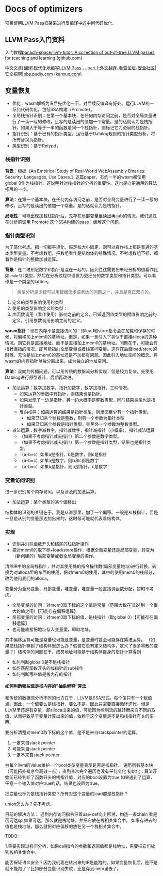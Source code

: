 # Docs of optimizers

项目使用LLVM Pass框架来进行反编译中的中间代码优化。

## LLVM Pass入门资料

入门教程[banach-space/llvm-tutor: A collection of out-of-tree LLVM passes for teaching and learning (github.com)](https://github.com/banach-space/llvm-tutor)

中文文章[\[翻译\]现代化地编写LLVM Pass -- part I-外文翻译-看雪论坛-安全社区|安全招聘|bbs.pediy.com (kanxue.com)](https://bbs.kanxue.com/thread-257665.htm)


## 变量恢复

- 优化：wasm解析为IR后先优化一下，对后续反编译有好处。运行LLVM的一系列代码优化，包括SSA构建（Promote）。
- 全局栈指针识别：在第一个基本块，在任何内存访问之前，是否对全局变量进行了一读一写的修改，且写的是读出的值加一个常量。是的话就认为是栈指针。如果大于等于一半的函数是同一个栈指针，则标记它为全局的栈指针。
- 指针识别：基于已有的指针类型，运行基于Datalog规则的指针类型分析，将所有替换为指针。
- 类型识别：基于Retypd，

### 栈指针识别

**背景**：根据《An Empirical Study of Real-World WebAssembly Binaries: Security, Languages, Use Cases.》这篇paper，有约一半的wasm都使用global 0作为栈指针。这说明针对栈指针的分析的重要性。这也是向更通用的算法拓展的一步。

**算法**：在第一个基本块，在任何内存访问之前，是否对全局变量进行了一读一写的修改，且写的是读出的值加一个常量。是的话就认为是栈指针。

**局限性**：可能出现加载栈指针后，先存在局部变量里读出再sub的情况。我们通过在分析前调用 Promote 这个SSA构建的pass，缓解这个问题。

### 指针类型识别

为了简化考虑，把一切都平坦化，假定栈大小固定，则可以看作栈上都是普通的基本类型变量。不考虑数组，把数组看作是结构体的特殊情况。不考虑数组下标，都看作是指针的整数加减运算。

**背景**：在二进制层数字和指针是混在一起的。因此往往需要把未经分析的值看作比如`undef32`类型，然后在分析过程中设置为更细分的数字类型和指针类型。可以看作是一个类型的lattice。

> 类型分析是少数可以用数据流术语表达的问题之一，并且是真正双向的。
1. 定义的类型影响使用的类型
1. 使用的类型影响定义的类型：
1. 库函数调用（看作使用）影响之前的定义，已知返回值类型的赋值影响之前的定义。引用参数调用影响之前的定义。

**wasm指针**：现在内存不是直接访问的：即load和store指令会在加载和保存的时候，将偏移加上mem0的基地址。但是，如果一旦引入了类似于直接alloca的这种情况，则它将是直接地址，而不是直接加上mem0的基地址。问题在于，可能会有指针混指的情况，即可能指向全局变量或者栈空间变量。这样在后面load/store的时候，无论是加上mem0的基址还是不加都有问题。因此引入地址空间的概念。将wasm的内存指针单独分离出来，成为独立的地址空间。

**算法**：双向的传播问题，可以用传统的数据流分析实现，但是较为复杂。先使用Datalog进行原型设计，后期再改进。
- 加法运算：数字加数字，指针加数字，数字加指针，三种情况。
    - 如果运算的参数中有指针，则结果也是指针。
    - 如果发现了一边是指针，另一边大概率是整数类型，同时结果类型也是指针类型。
    - 反向推导：如果运算的结果是指针类型，则里面至少有一个指针类型。
      - 如果已知某个参数是整数，则另一个参数为指针类型
      - 如果已知某个参数是指针类型，则另外一个参数为整数类型。
- 减法运算：数字减数字，指针减数字，指针减指针（小概率），指针减法运算
    - （如果不考虑指针减去指针）第二个参数是数字类型。
    - （如果不考虑指针减去指针）第一个参数是指针类型，结果也是指针类型。
    - （a-b=c）如果a是指针，b是数字，则c是指针
    - （a-b=c）如果a是数字，则b和c都是数字
    - （a-b=c）如果b是指针，则a是指针，c是数字

### 变量访问识别

进一步识别每个内存访问，以及涉及的加法运算。

- 加法运算：某个类型的某个偏移出

结构体的识别的关键在于，我是从谁那里，加了一个偏移。一般是从栈指针，但是一旦是从别的变量那边加出来的，这时候可能就代表着结构体。

### 实现

- 识别并消除函数开头和结尾的栈指针操作
- 把对mem0的取下标+load/store操作，根据全局变量还是局部变量，转变为（新创建的）局部变量或者全局变量的操作。



清除IR中的全局栈指针，并对其使用处的指令操作数(局部变量地址)进行转换，转换为对alloca里的东西的使用，把对mem0的使用，其中的使用mem0的栈部分，改为使用我们的alloca。

变量分为全局变量，局部变量，堆变量，堆变量一般直接调函数分配，暂时不考虑。
- 全局变量的访问：对mem0取下标的这个值是常量（范围大致在1024到一个很大的值之间）【可能存在偏移运算】
- 局部变量的访问：对mem0取下标的值，是栈指针（取global 0）【可能存在偏移运算】
- 也可能直接把地址存入变量里，即取地址。

其中偏移运算可能是常量也可能是变量，是变量时甚至可能存在乘法运算。
（如果把栈指针存到了结构体里怎么办？假装它没有定义结构体，定义了很多零散的变量？）结构体的问题在于，成员地址可能基于结构体自身的指针计算得到

- 如何判断global0是不是栈指针
- 如何匹配函数开头的栈指针的sub操作
- 如何判断哪些值是栈内存的指针


#### 如何判断哪些值是栈内存的"抽象解释"算法

和传统的数据流分析不同的地方在于，LLVM是SSA形式，每个值只有一个赋值点。因此，一个值要么是栈指针，要么不是。因此只需要直接循环迭代。但是LLVM里还是有变量，即alloca出来的值，可能因为控制流的跳转而来自不同的取值，从而导致基于变量计算出来的值，依赖于这个变量是不是和栈指针有关的东西。

要分析清楚对mem0取下标的这个值，是不是来自stackpointer的运算。
1. 一定来自stack pointer
1. 可能来自stack pointer
1. 一定不来自stack pointer

为每个llvm的Value维护一个bool类型变量表示是否是栈指针。
遍历所有基本块（可能拓扑排序会高效一点），直到某次完全遍历也没有任何变化
初始化：算法开始前已经判断了函数开头的栈指针值，对应的bool设置为true
如果遇到了运算，任意一个输入值对应true的话，结果也设置为true。

把变量也标为是栈指针类型？所有对这个变量的load都是栈指针？


union怎么办？先不考虑。


目前的解决方法：
遇到内存访问指令沿着use-def向上回溯，构造一条chain 看是否可达sp,如果可达，那么就是栈地址，并把它放在栈相关集合中。
如果存进去的值也是栈地址，那么就把对应偏移的放在另一个栈相关集合中。


TODO:

1.需要实现过程间分析，如果call指令的参数和返回值都是栈地址，需要把它们放到栈相关集合中。


能否保证语义安全？因为我们现在转出来的IR是能跑的，如果变量恢复后，是不是就不能跑了？比如部分变量识别失败，还是存到mem里去了。
